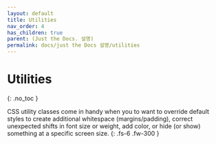 ```yaml
---
layout: default
title: Utilities
nav_order: 4
has_children: true
parent: (Just the Docs. 설명)
permalink: docs/just the Docs 설명/utilities
---
```


# Utilities
{: .no_toc }

CSS utility classes come in handy when you to want to override default styles to create additional whitespace (margins/padding), correct unexpected shifts in font size or weight, add color, or hide (or show) something at a specific screen size.
{: .fs-6 .fw-300 }
